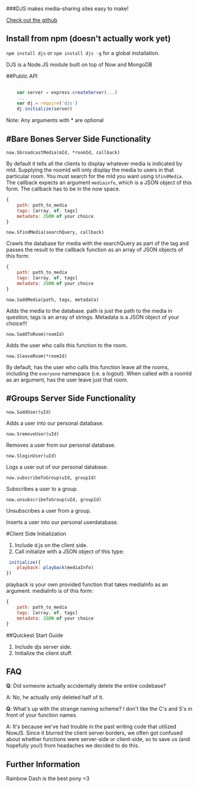 ###DJS makes media-sharing sites easy to make!

<a href="https://github.com/khwang/DJS">Check out the github</a>

Install from npm (doesn't actually work yet)
----------------

`npm install djs` or `npm install djs -g` for a global installation.

DJS is a Node.JS module built on top of Now and MongoDB

##Public API

```javascript
	
	var server = express.createServer(...)
	...
	var dj = require('djs')
	dj.initialize(server)

```

Note: Any arguments with * are optional

#Bare Bones Server Side Functionality
------

	now.SbroadcastMedia(mId, *roomId, callback)

By default it tells all the clients to display whatever media is indicated by mId. Supplying the roomId will only display the media to users in that particular room. You must search for the mId you want using `SfindMedia`. The callback expects an argument `mediainfo`, which is a JSON object of this form. The callback has to be in the now space.

````javascript
{
	path: path_to_media
	tags: [array, of, tags]
	metadata: JSON of your choice
}
````

	now.SfindMedia(searchQuery, callback)

Crawls the database for media with the searchQuery as part of the tag and passes the result to the callback function as an array of JSON objects of this form:

````javascript
{ 
	path: path_to_media
	tags: [array, of, tags]
	metadata: JSON of your choice
}
````

	now.SaddMedia(path, tags, metadata)

Adds the media to the database. path is just the path to the media in question; tags is an array of strings. Metadata is a JSON object of your choice!!!

	now.SaddToRoom(roomId)

Adds the user who calls this function to the room.

	now.SleaveRoom(*roomId)

By default, has the user who calls this function leave all the rooms, including the `everyone` namespace (i.e. a logout). When called with a roomId as an argument, has the user leave just that room.

#Groups Server Side Functionality
-----
	now.SaddUser(uId)

Adds a user into our personal database.

	now.SremoveUser(uId)

Removes a user from our personal database.

	now.SloginUser(uId)

Logs a user out of our personal database.

	now.subscribeToGroup(uId, groupId)

Subscribes a user to a group.

	now.unsubscribeToGroup(uId, groupId)

Unsubscribes a user from a group.

Inserts a user into our personal userdatabase.

#Client Side Initialization

1. Include d.js on the client side.
2. Call initialize with a JSON object of this type:
````javascript
 initialize({
	playback: playback(mediaInfo)
})

````
playback is your own provided function that takes mediaInfo as an argument. mediaInfo is of this form:

````javascript
{ 
	path: path_to_media
	tags: [array, of, tags]
	metadata: JSON of your choice
}
````

##Quickest Start Guide
1. Include djs server side.
2. Initialize the client stuff.

FAQ
------
**Q**: Did someone actually accidentally delete the entire codebase?

A: No, he actually only deleted half of it.

**Q**: What's up with the strange naming scheme? I don't like the C's and S's in front of your function names.

A: It's because we've had trouble in the past writing code that utilized NowJS. Since it blurred the client server borders, we often got confused about whether functions were server-side or client-side, so to save us (and hopefully you!) from headaches we decided to do this.

Further Information
------------
Rainbow Dash is the best pony <3
